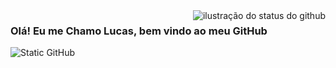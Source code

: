 <img align='right' src="https://github-readme-stats.vercel.app/api?username=Lucas Marinho&show_icons=true&title_color=783c00&text_color=af552e&icon_color=783c00&bg_color=f8efd4&cache_seconds=2300" alt="ilustração do status do github">

### Olá! Eu me Chamo Lucas, bem vindo ao meu GitHub

<img src="https://img.shields.io/static/v1?label=Overview&message=LMarim&color=f8efd4&style=for-the-badge&logo=GitHub" alt="Static GitHub">
